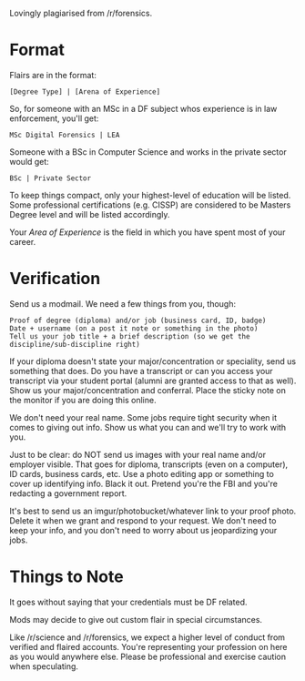Lovingly plagiarised from /r/forensics.

# Format
Flairs are in the format:

    [Degree Type] | [Arena of Experience]

So, for someone with an MSc in a DF subject whos experience is in law enforcement, you'll get:

    MSc Digital Forensics | LEA

Someone with a BSc in Computer Science and works in the private sector would get:

    BSc | Private Sector

To keep things compact, only your highest-level of education will be listed. Some professional certifications (e.g. CISSP) are considered to be Masters Degree level and will be listed accordingly. 

Your *Area of Experience* is the field in which you have spent most of your career.

# Verification
Send us a modmail. We need a few things from you, though:

    Proof of degree (diploma) and/or job (business card, ID, badge)
    Date + username (on a post it note or something in the photo)
    Tell us your job title + a brief description (so we get the discipline/sub-discipline right)

If your diploma doesn't state your major/concentration or speciality, send us something that does. Do you have a transcript or can you access your transcript via your student portal (alumni are granted access to that as well). Show us your major/concentration and conferral. Place the sticky note on the monitor if you are doing this online.

We don't need your real name. Some jobs require tight security when it comes to giving out info. Show us what you can and we'll try to work with you.

Just to be clear: do NOT send us images with your real name and/or employer visible. That goes for diploma, transcripts (even on a computer), ID cards, business cards, etc. Use a photo editing app or something to cover up identifying info. Black it out. Pretend you're the FBI and you're redacting a government report.

It's best to send us an imgur/photobucket/whatever link to your proof photo. Delete it when we grant and respond to your request. We don't need to keep your info, and you don't need to worry about us jeopardizing your jobs.

# Things to Note
It goes without saying that your credentials must be DF related.

Mods may decide to give out custom flair in special circumstances.

Like /r/science and /r/forensics, we expect a higher level of conduct from verified and flaired accounts. You're representing your profession on here as you would anywhere else. Please be professional and exercise caution when speculating.
